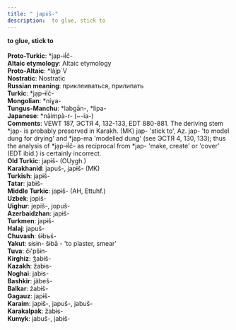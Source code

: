 ```yaml
---
title: " japɨš-"
description:  to glue, stick to
---
```

<strong> to glue, stick to</strong><br><br>
<strong>Proto-Turkic</strong>:  *jạp-ɨĺč-<br>
<strong>Altaic etymology</strong>:  Altaic etymology<br>
<strong> Proto-Altaic</strong>:  *làjp`V<br>
<strong>Nostratic</strong>:  Nostratic<br>
<strong>Russian meaning</strong>:  приклеиваться, прилипать<br>
<strong>Turkic</strong>:  *jạp-ɨĺč-<br>
<strong>Mongolian</strong>:  *niɣa-<br>
<strong>Tungus-Manchu</strong>:  *labgān-, *lipa-<br>
<strong>Japanese</strong>:  *nàimpà-r- (~-ia-)<br>
<strong>Comments</strong>:  VEWT 187, ЭСТЯ 4, 132-133, EDT 880-881. The deriving stem *jạp- is probably preserved in Karakh. (MK) jap- 'stick to', Az. jap- 'to model dung for drying' and *jap-ma 'modelled dung' (see ЭСТЯ 4, 130, 133); thus the analysis of *jạp-ɨĺč- as reciprocal from *jap- 'make, create' or 'cover' (EDT ibid.) is certainly incorrect.<br>
<strong>Old Turkic</strong>:  japɨš- (OUygh.)<br>
<strong>Karakhanid</strong>:  japuš-, japɨš- (MK)<br>
<strong>Turkish</strong>:  japɨš-<br>
<strong>Tatar</strong>:  jabɨš-<br>
<strong>Middle Turkic</strong>:  japɨš- (AH, Ettuhf.)<br>
<strong>Uzbek</strong>:  jɔpiš-<br>
<strong>Uighur</strong>:  jepiš-, jopuš-<br>
<strong>Azerbaidzhan</strong>:  japɨš-<br>
<strong>Turkmen</strong>:  japɨš-<br>
<strong>Halaj</strong>:  japuš-<br>
<strong>Chuvash</strong>:  śɨbъś-<br>
<strong>Yakut</strong>:  sɨsɨn- šɨbā - 'to plaster, smear'<br>
<strong>Tuva</strong>:  čɨ'pšɨn-<br>
<strong>Kirghiz</strong>:  ǯabɨš-<br>
<strong>Kazakh</strong>:  žabɨs-<br>
<strong>Noghai</strong>:  jabɨs-<br>
<strong>Bashkir</strong>:  jäbeš-<br>
<strong>Balkar</strong>:  žabɨš-<br>
<strong>Gagauz</strong>:  japɨš-<br>
<strong>Karaim</strong>:  japɨš-, japuš-, jabuš-<br>
<strong>Karakalpak</strong>:  žabɨs-<br>
<strong>Kumyk</strong>:  jabuš-, jabɨš-<br>


